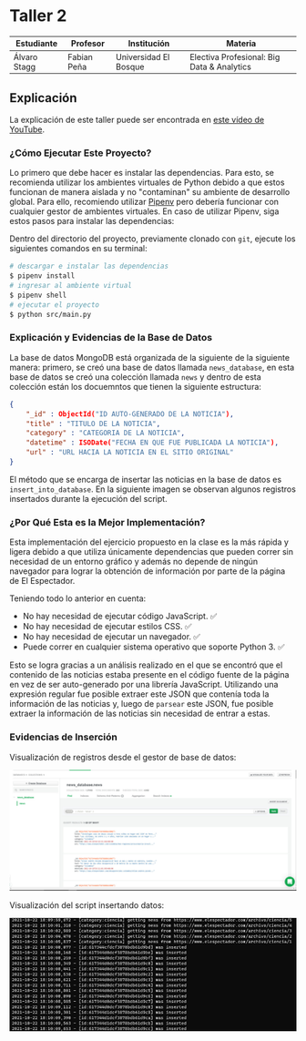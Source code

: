 # Taller 2

| Estudiante    | Profesor    | Institución           | Materia                                    |
| ------------- | ----------- | --------------------- | ------------------------------------------ |
| Álvaro Stagg  | Fabian Peña | Universidad El Bosque | Electiva Profesional: Big Data & Analytics |

## Explicación

La explicación de este taller puede ser encontrada en [este vídeo de YouTube](https://youtube.com/).

### ¿Cómo Ejecutar Este Proyecto?

Lo primero que debe hacer es instalar las dependencias. Para esto, se recomienda
utilizar los ambientes virtuales de Python debido a que estos funcionan de manera
aislada y no "contaminan" su ambiente de desarrollo global. Para ello, recomiendo
utilizar [Pipenv](https://pipenv-es.readthedocs.io/es/latest/) pero debería funcionar
con cualquier gestor de ambientes virtuales. En caso de utilizar Pipenv, siga estos pasos
para instalar las dependencias:

Dentro del directorio del proyecto, previamente clonado con `git`, ejecute
los siguientes comandos en su terminal:

```sh
# descargar e instalar las dependencias
$ pipenv install
# ingresar al ambiente virtual
$ pipenv shell
# ejecutar el proyecto
$ python src/main.py
```

### Explicación y Evidencias de la Base de Datos

La base de datos MongoDB está organizada de la siguiente de la siguiente manera:
primero, se creó una base de datos llamada `news_database`, en esta base de datos
se creó una colección llamada `news` y dentro de esta colección están los docuemntos
que tienen la siguiente estructura:

```json
{
	"_id" : ObjectId("ID AUTO-GENERADO DE LA NOTICIA"),
	"title" : "TITULO DE LA NOTICIA",
	"category" : "CATEGORIA DE LA NOTICIA",
	"datetime" : ISODate("FECHA EN QUE FUE PUBLICADA LA NOTICIA"),
	"url" : "URL HACIA LA NOTICIA EN EL SITIO ORIGINAL"
}
```

El método que se encarga de insertar las noticias en la base de datos es
`insert_into_database`. En la siguiente imagen se observan algunos registros
insertados durante la ejecución del script.

### ¿Por Qué Esta es la Mejor Implementación?

Esta implementación del ejercicio propuesto en la clase es la más rápida y
ligera debido a que utiliza únicamente dependencias que pueden correr sin
necesidad de un entorno gráfico y además no depende de ningún navegador para
lograr la obtención de información por parte de la página de El Espectador.

Teniendo todo lo anterior en cuenta:

-   No hay necesidad de ejecutar código JavaScript. ✅
-   No hay necesidad de ejecutar estilos CSS. ✅
-   No hay necesidad de ejecutar un navegador. ✅
-   Puede correr en cualquier sistema operativo que soporte Python 3. ✅

Esto se logra gracias a un análisis realizado en el que se encontró que el
contenido de las noticias estaba presente en el código fuente de la página
en vez de ser auto-generado por una librería JavaScript. Utilizando una
expresión regular fue posible extraer este JSON que contenía toda la
información de las noticias y, luego de `parsear` este JSON, fue posible
extraer la información de las noticias sin necesidad de entrar a estas.

### Evidencias de Inserción

Visualización de registros desde el gestor de base de datos:

![](./imgs/datos_db.jpg)

Visualización del script insertando datos:

![](./imgs/insercion_script.jpg)